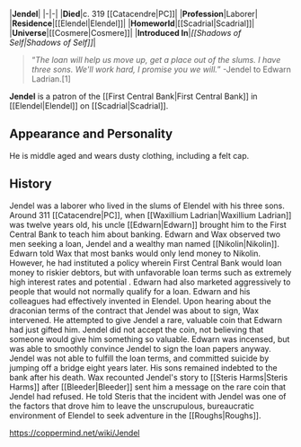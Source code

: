 |**Jendel**|
|-|-|
|**Died**|c. 319 [[Catacendre\|PC]]|
|**Profession**|Laborer|
|**Residence**|[[Elendel\|Elendel]]|
|**Homeworld**|[[Scadrial\|Scadrial]]|
|**Universe**|[[Cosmere\|Cosmere]]|
|**Introduced In**|*[[Shadows of Self\|Shadows of Self]]*|

>“*The loan will help us move up, get a place out of the slums. I have three sons. We'll work hard, I promise you we will.*”
\-Jendel to Edwarn Ladrian.[1]


**Jendel** is a patron of the [[First Central Bank\|First Central Bank]] in [[Elendel\|Elendel]] on [[Scadrial\|Scadrial]].

## Appearance and Personality
He is middle aged and wears dusty clothing, including a felt cap.

## History
Jendel was a laborer who lived in the slums of Elendel with his three sons. Around 311 [[Catacendre\|PC]], when [[Waxillium Ladrian\|Waxillium Ladrian]] was twelve years old, his uncle [[Edwarn\|Edwarn]] brought him to the First Central Bank to teach him about banking. Edwarn and Wax observed two men seeking a loan, Jendel and a wealthy man named [[Nikolin\|Nikolin]]. Edwarn told Wax that most banks would only lend money to Nikolin. However, he had instituted a policy wherein First Central Bank would loan money to riskier debtors, but with unfavorable loan terms such as extremely high interest rates and potential . Edwarn had also marketed aggressively to people that would not normally qualify for a loan. Edwarn and his colleagues had effectively invented  in Elendel.
Upon hearing about the draconian terms of the contract that Jendel was about to sign, Wax intervened. He attempted to give Jendel a rare, valuable coin that Edwarn had just gifted him. Jendel did not accept the coin, not believing that someone would give him something so valuable. Edwarn was incensed, but was able to smoothly convince Jendel to sign the loan papers anyway. Jendel was not able to fulfill the loan terms, and committed suicide by jumping off a bridge eight years later. His sons remained indebted to the bank after his death.
Wax recounted Jendel's story to [[Steris Harms\|Steris Harms]] after [[Bleeder\|Bleeder]] sent him a message on the rare coin that Jendel had refused. He told Steris that the incident with Jendel was one of the factors that drove him to leave the unscrupulous, bureaucratic environment of Elendel to seek adventure in the [[Roughs\|Roughs]].



https://coppermind.net/wiki/Jendel